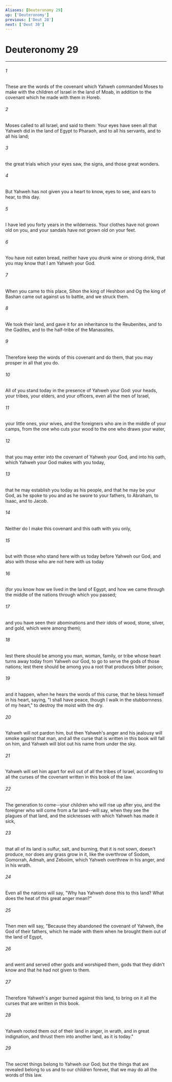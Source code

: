 ```yaml
---
Aliases: [Deuteronomy 29]
up: ['Deuteronomy']
previous: ['Deut 28']
next: ['Deut 30']
---
```

# Deuteronomy 29
***





###### 1 

These are the words of the covenant which Yahweh commanded Moses to make with the children of Israel in the land of Moab, in addition to the covenant which he made with them in Horeb. 



###### 2 

Moses called to all Israel, and said to them: Your eyes have seen all that Yahweh did in the land of Egypt to Pharaoh, and to all his servants, and to all his land; 



###### 3 

the great trials which your eyes saw, the signs, and those great wonders. 



###### 4 

But Yahweh has not given you a heart to know, eyes to see, and ears to hear, to this day. 



###### 5 

I have led you forty years in the wilderness. Your clothes have not grown old on you, and your sandals have not grown old on your feet. 



###### 6 

You have not eaten bread, neither have you drunk wine or strong drink, that you may know that I am Yahweh your God. 



###### 7 

When you came to this place, Sihon the king of Heshbon and Og the king of Bashan came out against us to battle, and we struck them. 



###### 8 

We took their land, and gave it for an inheritance to the Reubenites, and to the Gadites, and to the half-tribe of the Manassites. 



###### 9 

Therefore keep the words of this covenant and do them, that you may prosper in all that you do. 



###### 10 

All of you stand today in the presence of Yahweh your God: your heads, your tribes, your elders, and your officers, even all the men of Israel, 



###### 11 

your little ones, your wives, and the foreigners who are in the middle of your camps, from the one who cuts your wood to the one who draws your water, 



###### 12 

that you may enter into the covenant of Yahweh your God, and into his oath, which Yahweh your God makes with you today, 



###### 13 

that he may establish you today as his people, and that he may be your God, as he spoke to you and as he swore to your fathers, to Abraham, to Isaac, and to Jacob. 



###### 14 

Neither do I make this covenant and this oath with you only, 



###### 15 

but with those who stand here with us today before Yahweh our God, and also with those who are not here with us today 



###### 16 

(for you know how we lived in the land of Egypt, and how we came through the middle of the nations through which you passed; 



###### 17 

and you have seen their abominations and their idols of wood, stone, silver, and gold, which were among them); 



###### 18 

lest there should be among you man, woman, family, or tribe whose heart turns away today from Yahweh our God, to go to serve the gods of those nations; lest there should be among you a root that produces bitter poison; 



###### 19 

and it happen, when he hears the words of this curse, that he bless himself in his heart, saying, "I shall have peace, though I walk in the stubbornness of my heart," to destroy the moist with the dry. 



###### 20 

Yahweh will not pardon him, but then Yahweh's anger and his jealousy will smoke against that man, and all the curse that is written in this book will fall on him, and Yahweh will blot out his name from under the sky. 



###### 21 

Yahweh will set him apart for evil out of all the tribes of Israel, according to all the curses of the covenant written in this book of the law. 



###### 22 

The generation to come--your children who will rise up after you, and the foreigner who will come from a far land--will say, when they see the plagues of that land, and the sicknesses with which Yahweh has made it sick, 



###### 23 

that all of its land is sulfur, salt, and burning, that it is not sown, doesn't produce, nor does any grass grow in it, like the overthrow of Sodom, Gomorrah, Admah, and Zeboiim, which Yahweh overthrew in his anger, and in his wrath. 



###### 24 

Even all the nations will say, "Why has Yahweh done this to this land? What does the heat of this great anger mean?" 



###### 25 

Then men will say, "Because they abandoned the covenant of Yahweh, the God of their fathers, which he made with them when he brought them out of the land of Egypt, 



###### 26 

and went and served other gods and worshiped them, gods that they didn't know and that he had not given to them. 



###### 27 

Therefore Yahweh's anger burned against this land, to bring on it all the curses that are written in this book. 



###### 28 

Yahweh rooted them out of their land in anger, in wrath, and in great indignation, and thrust them into another land, as it is today." 



###### 29 

The secret things belong to Yahweh our God; but the things that are revealed belong to us and to our children forever, that we may do all the words of this law.
